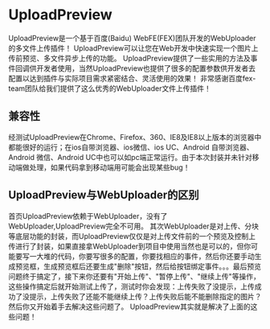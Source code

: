 # UploadPreview
UploadPreview是一个基于百度(Baidu) WebFE(FEX)团队开发的WebUploader的多文件上传插件！ UploadPreview可以让您在Web开发中快速实现一个图片上传前预览、多文件异步上传的功能。 UploadPreview提供了一些实用的方法及事件回调供开发者使用，当然UploadPreview也提供了很多的配置参数供开发者去配置以达到插件与实际项目需求紧密结合、灵活使用的效果！
非常感谢百度fex-team团队给我们提供了这么优秀的WebUploader文件上传插件！
## 兼容性
经测试UploadPreview在Chrome、Firefox、360、IE8及IE8以上版本的浏览器中都能很好的运行；在ios自带浏览器、ios微信、ios UC、Android 自带浏览器、Android 微信、Android UC中也可以如pc端正常运行。由于本次封装并未针对移动端做处理，如果代码拿到移动端用可能会出现某些bug！
## UploadPreview与WebUploader的区别
首页UploadPreview依赖于WebUploader，没有了WebUploader,UploadPreview完全不可用。
其次WebUploader是对上传、分块等底层功能的封装，而UploadPreview仅仅是对上传文件前的一个预览及控制上传进行了封装，如果直接拿WebUploader到项目中使用当然也是可以的，但你可能要写一大堆的代码，你要写很多的配置，你要找相应的事件，然后你还要手动生成预览框，生成预览框后还要生成"删除"按钮，然后给按钮绑定事件。。。最后预览问题终于搞定了，接下来你还要有"开始上传"、"暂停上传"、"继续上传"等操作，这些操作搞定后就开始测试上传了，测试时你会发现：上传失败了没提示，上传成功了没提示，上传失败了还能不能继续上传？上传失败后能不能删除指定的图片？然后你又开始着手去解决这些问题了。
UploadPreview其实就是解决了上面的这些问题！